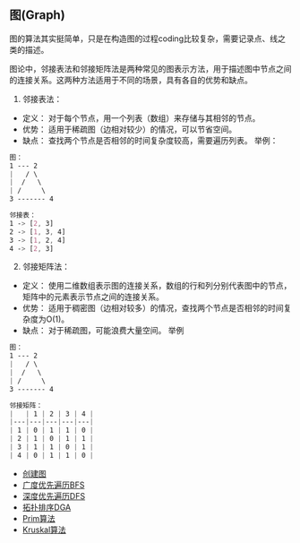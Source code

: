 ## 图(Graph)

图的算法其实挺简单，只是在构造图的过程coding比较复杂，需要记录点、线之类的描述。

图论中，邻接表法和邻接矩阵法是两种常见的图表示方法，用于描述图中节点之间的连接关系。这两种方法适用于不同的场景，具有各自的优势和缺点。

1. 邻接表法：
* 定义： 对于每个节点，用一个列表（数组）来存储与其相邻的节点。
* 优势： 适用于稀疏图（边相对较少）的情况，可以节省空间。
* 缺点： 查找两个节点是否相邻的时间复杂度较高，需要遍历列表。
举例：
```css
图：
1 --- 2
|   / \
|  /   \
| /     \
3 ------- 4

邻接表：
1 -> [2, 3]
2 -> [1, 3, 4]
3 -> [1, 2, 4]
4 -> [2, 3]
```
2. 邻接矩阵法：

* 定义： 使用二维数组表示图的连接关系，数组的行和列分别代表图中的节点，矩阵中的元素表示节点之间的连接关系。
* 优势： 适用于稠密图（边相对较多）的情况，查找两个节点是否相邻的时间复杂度为O(1)。
* 缺点： 对于稀疏图，可能浪费大量空间。
举例
```css
图：
1 --- 2
|   / \
|  /   \
| /     \
3 ------- 4

邻接矩阵：
|   | 1 | 2 | 3 | 4 |
|---|---|---|---|---|
| 1 | 0 | 1 | 1 | 0 |
| 2 | 1 | 0 | 1 | 1 |
| 3 | 1 | 1 | 0 | 1 |
| 4 | 0 | 1 | 1 | 0 |
  ```
* [创建图](Graph.kt)
* [广度优先遍历BFS](BFS.kt)
* [深度优先遍历DFS](DFS.kt)
* [拓扑排序DGA](TopologySort.kt)
* [Prim算法](Prim.kt)
* [Kruskal算法](Kruskal.kt)
